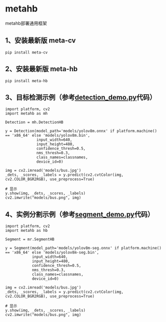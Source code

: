 # metahb

metahb部署通用框架

## 1、安装最新版 meta-cv

    pip install meta-cv

## 2、安装最新版 meta-hb

    pip install meta-hb

## 3、目标检测示例（参考[detection_demo.py](detection_demo.py)代码）

    import platform, cv2
    import metahb as mh

    Detection = mh.DetectionHB

    y = Detection(model_path='models/yolov8m.onnx' if platform.machine() == 'x86_64' else 'models/yolov8m.bin',
                  input_width=640,
                  input_height=480,
                  confidence_thresh=0.5,
                  nms_thresh=0.3,
                  class_names=classnames,
                  device_id=0)
    
    img = cv2.imread('models/bus.jpg')
    _dets, _scores, _labels = y.predict(cv2.cvtColor(img, cv2.COLOR_BGR2RGB), use_preprocess=True)
    
    # 显示
    y.show(img, _dets, _scores, _labels)
    cv2.imwrite("models/bus.png", img)

## 4、实例分割示例（参考[segment_demo.py](segment_demo.py)代码）

    import platform, cv2
    import metahb as hb

    Segment = mr.SegmentHB

    y = Segment(model_path='models/yolov8m-seg.onnx' if platform.machine() == 'x86_64' else 'models/yolov8m-seg.bin',
                input_width=640,
                input_height=480,
                confidence_thresh=0.5,
                nms_thresh=0.3,
                class_names=classnames,
                device_id=0)
    
    img = cv2.imread('models/bus.jpg')
    _dets, _scores, _labels = y.predict(cv2.cvtColor(img, cv2.COLOR_BGR2RGB), use_preprocess=True)
    
    # 显示
    y.show(img, _dets, _scores, _labels)
    cv2.imwrite("models/bus.png", img)